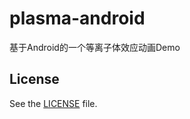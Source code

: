 # plasma-android
基于Android的一个等离子体效应动画Demo

## License

See the [LICENSE](https://github.com/tao7/plasma-android/blob/master/LICENSE) file.
